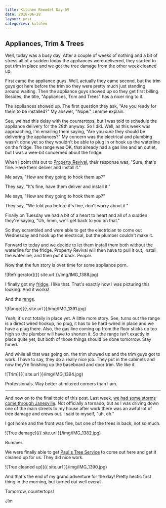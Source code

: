 ```yaml
---
title: Kitchen Remodel Day 59
date: 2018-06-28
layout: post
categories: kitchen
---
```

## Appliances, Trim & Trees

Well, today was a busy day. After a couple of weeks of nothing and a bit of stress all of a sudden today the appliances were delivered, they started to put trim in place and we got the tree damage from the other week cleaned up. 

First came the appliance guys. Well, actually they came second, but the trim guys got here before the trim so they were pretty much just standing around waiting. Then the appliance guys showed up so they get first billing. Besides, the title, "Appliances, Trim and Trees" has a nicer ring to it. 

The appliances showed up. The first question they ask, "Are you ready for them to be installed?" My answer, "Nope." Lemme explain. 

See, we had this delay with the countertops, but I was told to schedule the appliance delivery for the 28th anyway. So I did. Well, as this week was approaching, I'm emailing them saying, "Are you _sure_ they should be delivering the appliances?" My concern was the electrical and plumbing wasn't done yet so they wouldn't be able to plug in or hook up the waterline on the fridge. The range was OK, that already had a gas line and an outlet, but I was a wee-bit concerned about the fridge. 

When I point this out to [Property Revival](http://www.propertyrevival.net/revival-services/for-current-home-owners/), their response was, "Sure, that's fine. Have them deliver and install it." 

Me says, "How are they going to hook them up?"

They say, "It's fine, have them deliver and install it."

Me says, "How are they going to hook them up?"

They say, "We told you before it's fine, don't worry about it." 

Finally on Tuesday we had a bit of a heart to heart and all of a sudden they're saying, "Uh, hmm, we'll get back to you on that." 

So they scrambled and were able to get the electrician to come out Wednesday and hook up the electrical, but the plumber couldn't make it. 

Forward to today and we decide to let them install them both without the waterline for the fridge. Property Revival will then have to pull it out, install the waterline, and then put it back. _People_. 

Now that the fun story is over time for some appliance porn. 

![Refrigerator]({{ site.url }}/img/IMG_1388.jpg)

I finally got my [fridge](http://www.subzero-wolf.com/sub-zero). I like that. That's exactly how I was picturing this looking. And it works! 

And the [range](https://capital-cooking.com). 

![Range]({{ site.url }}/img/IMG_1391.jpg)

Yeah, it's not totally in place yet. A little more story. See, turns out the range is a direct wired hookup, no plug, it has to be hard-wired in place and we have a plug there. Also, the gas line coming up from the floor sticks up too high so the plumber will have to shorten it. So the range isn't exactly in place quite yet, but both of those things should be done tomorrow. Stay tuned. 

And while all that was going on, the trim showed up and the trim guys got to work. I have to say, they do a really nice job. They put in the cabinets and now they're finishing up the baseboard and door trim. We like it. 

![Trim]({{ site.url }}/img/IMG_1394.jpg)

Professionals. Way better at mitered corners than I am. 

---------

And now on to the final topic of this post. Last week, [we had some storms come through Janesville](http://www.gazettextra.com/uploaded_photos/storm-knocks-down-trees-on-janesville-s-east-side/image_00633566-ae9c-5823-863c-30bb8df118af.html). Not officially a tornado, but as I was driving down one of the main streets to my house after work there was an awful lot of tree damage and crews out. I said to myself, "uh, oh." 

I got home and the front was fine, but one of the trees in back, not so much. 

![Tree damage]({{ site.url }}/img/IMG_1382.jpg)

Bummer. 

We were finally able to get [Paul's Tree Service](https://www.facebook.com/paulstreeservicellcjanesville/) to come out here and get it cleaned up for us. They did nice work. 

![Tree cleaned up]({{ site.url }}/img/IMG_1390.jpg)

And that's the end of my grand adventure for the day! Pretty hectic first thing in the morning, but turned out well overall. 

Tomorrow, countertops! 

JIm


